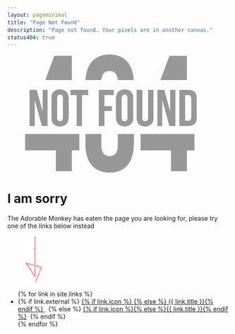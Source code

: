 ```yaml
---
layout: pageminimal
title: "Page Not Found"
description: "Page not found. Your pixels are in another canvas."
status404: true
---
```


<figure>
  <img src="/images/404.jpg" alt="{{ page.title }} at {{ site.title }}" style="opacity: .4">
</figure>

<div class="text-center">
  <h1>I am sorry</h1>
  <p>The Adorable Monkey has eaten the page you are looking for, please try one of the links below instead</p>
</div>

<figure>
  <img src="/images/bg-arrow.png" alt="down-arrow">
</figure>

<div class="text-center">
  <ul class="menu-items">
      {% for link in site.links %}
      <li>
          {% if link.external %}
          <a href="{{ link.url }}">{% if link.icon %}<i class="fa fa-{{ link.icon }}"></i> {% else %} {{ link.title }}{% endif %} </a>&nbsp;
          {% else %}
          <a href="{{ link.url }}">{% if link.icon %}<i class="fa fa-{{ link.icon }}"></i>{% else %}{{ link.title }}{% endif %}</a>&nbsp;
          {% endif %}
      </li>
      {% endfor %}
      <!-- <li><a href="/feed.xml" title="Atom/RSS feed"><i class="fa fa-rss"></i> Feed</a></li> -->
  </ul>
</div>
<script type="text/javascript">
var currentUrl = window.location.href,
  newUrl = 'http://blog.kozaru.me/',
  oldUrl = 'https://kozaru.me/';//'https://kozaru.me/';
// 今年のサイト内に同じURLがある場合は下記からURLを削除してください
var arrayOldUrl = [
  'https://kozaru.me/profile/',
  'https://kozaru.me/category/mac/',
  'https://kozaru.me/category/yummy/',
  'https://kozaru.me/category/cute/',
  'https://kozaru.me/category/enjoy/',
  'https://kozaru.me/category/feel/',
  'https://kozaru.me/2016/12/2453/',
  'https://kozaru.me/category/concrete5/',
  'https://kozaru.me/category/markup/',
  'https://kozaru.me/category/event/',
  'https://kozaru.me/category/seminar/',
  'https://kozaru.me/2016/08/2437/',
  'https://kozaru.me/category/photo/',
  'https://kozaru.me/2016/07/2415/',
  'https://kozaru.me/2015/12/2376/',
  'https://kozaru.me/2015/12/2372/',
  'https://kozaru.me/2015/12/2313/',
  'https://kozaru.me/category/at3/',
  'https://kozaru.me/category/place/',
  'https://kozaru.me/category/drink/',
  'https://kozaru.me/category/meal/',
  'https://kozaru.me/category/shop_c/',
  'https://kozaru.me/2015/07/2252/',
  'https://kozaru.me/2015/07/2219/',
  'https://kozaru.me/category/goods/',
  'https://kozaru.me/tag/balmuda/',
  'https://kozaru.me/tag/toaster/',
  'https://kozaru.me/tag/%e3%83%88%e3%83%bc%e3%82%b9%e3%82%bf%e3%83%bc/',
  'https://kozaru.me/tag/%e3%83%90%e3%83%ab%e3%83%9f%e3%83%a5%e3%83%bc%e3%83%80/',
  'https://kozaru.me/2015/05/2166/',
  'https://kozaru.me/2015/05/2148/',
  'https://kozaru.me/category/charactor/',
  'https://kozaru.me/category/picturebook/',
  'https://kozaru.me/2015/03/2119/',
  'https://kozaru.me/2015/01/2052/',
  'https://kozaru.me/?paged=2',
  'https://kozaru.me/?paged=3',
  'https://kozaru.me/?paged=10',
  'https://kozaru.me/2015/01/2026/',
  'https://kozaru.me/category/new/',
  'https://kozaru.me/2014/12/1872/',
  'https://kozaru.me/2014/12/1877/',
  'https://kozaru.me/2014/11/1782/',
  'https://kozaru.me/2014/08/1735/',
  'https://kozaru.me/category/ios/',
  'https://kozaru.me/2014/07/1671/',
  'https://kozaru.me/category/wordpress/',
  'https://kozaru.me/tag/aws/',
  'https://kozaru.me/tag/wordpress-2/',
  'https://kozaru.me/2014/06/1554/',
  'https://kozaru.me/tag/wckansai/',
  'https://kozaru.me/2014/02/1376/',
  'https://kozaru.me/category/mac/?paged=2',
  'https://kozaru.me/category/mac/?paged=3',
  'https://kozaru.me/category/mac/?paged=4',
  'https://kozaru.me/2015/01/2011/',
  'https://kozaru.me/2014/08/1719/',
  'https://kozaru.me/tag/beer/',
  'https://kozaru.me/2014/08/1702/',
  'https://kozaru.me/2014/08/1695/',
  'https://kozaru.me/tag/%e6%89%8b%e3%81%bf%e3%82%84%e3%81%92/',
  'https://kozaru.me/2014/08/1683/',
  'https://kozaru.me/tag/minohbeer/',
  'https://kozaru.me/2014/06/1652/',
  'https://kozaru.me/2014/05/1542/',
  'https://kozaru.me/category/yummy/?paged=2',
  'https://kozaru.me/category/yummy/?paged=3',
  'https://kozaru.me/category/yummy/?paged=4',
  'https://kozaru.me/2014/04/1479/',
  'https://kozaru.me/tag/%e6%89%8b%e4%bd%9c%e3%82%8a/',
  'https://kozaru.me/2013/12/262/',
  'https://kozaru.me/tag/lunch/',
  'https://kozaru.me/tag/%e3%83%a9%e3%83%90%e3%83%bc%e3%83%bb%e3%83%80%e3%83%83%e3%82%af/',
  'https://kozaru.me/2013/12/207/',
  'https://kozaru.me/category/toy/',
  'https://kozaru.me/2013/12/199/',
  'https://kozaru.me/2013/09/485/',
  'https://kozaru.me/2013/08/465/',
  'https://kozaru.me/2014/12/1838/',
  'https://kozaru.me/2014/10/1760/',
  'https://kozaru.me/2014/04/1429/',
  'https://kozaru.me/category/enjoy/?paged=2',
  'https://kozaru.me/category/enjoy/?paged=3',
  'https://kozaru.me/2015/01/1987/',
  'https://kozaru.me/2014/12/1984/',
  'https://kozaru.me/2014/12/1865/',
  'https://kozaru.me/2014/07/1665/',
  'https://kozaru.me/category/feel/?paged=2',
  'https://kozaru.me/2014/02/1319/',
  'https://kozaru.me/2013/12/214/',
  'https://kozaru.me/tag/git/',
  'https://kozaru.me/tag/sourcetree/',
  'https://kozaru.me/2013/09/609/',
  'https://kozaru.me/tag/chrome/',
  'https://kozaru.me/2013/09/591/',
  'https://kozaru.me/2013/09/579/',
  'https://kozaru.me/category/markup/?paged=2',
  'https://kozaru.me/category/event/?paged=2',
  'https://kozaru.me/2014/02/1283/',
  'https://kozaru.me/2014/02/1178/',
  'https://kozaru.me/2014/02/1180/',
  'https://kozaru.me/2014/01/999/',
  'https://kozaru.me/category/seminar/?paged=2',
  'https://kozaru.me/2014/02/1302/',
  'https://kozaru.me/2014/02/1255/',
  'https://kozaru.me/2013/12/144/',
  'https://kozaru.me/tag/%e5%86%99%e7%9c%9f/',
  'https://kozaru.me/2013/12/148/',
  'https://kozaru.me/2013/12/119/',
  'https://kozaru.me/2013/11/59/',
  'https://kozaru.me/2014/04/1317/',
  'https://kozaru.me/2014/03/1406/',
  'https://kozaru.me/2014/02/1125/',
  'https://kozaru.me/tag/cheese-cake/',
  'https://kozaru.me/2014/01/670/',
  'https://kozaru.me/2013/12/319/',
  'https://kozaru.me/2013/12/244/',
  'https://kozaru.me/2014/05/1521/',
  'https://kozaru.me/2014/04/1509/',
  'https://kozaru.me/2014/04/1425/',
  'https://kozaru.me/2014/04/1433/',
  'https://kozaru.me/2014/04/1427/',
  'https://kozaru.me/2014/02/1268/',
  'https://kozaru.me/2014/02/1245/',
  'https://kozaru.me/2014/02/1232/',
  'https://kozaru.me/2014/02/1173/',
  'https://kozaru.me/category/place/?paged=2',
  'https://kozaru.me/category/place/?paged=3',
  'https://kozaru.me/category/drink/?paged=2',
  'https://kozaru.me/category/drink/?paged=3',
  'https://kozaru.me/category/meal/?paged=2',
  'https://kozaru.me/category/meal/?paged=3',
  'https://kozaru.me/2013/12/136/',
  'https://kozaru.me/2013/08/470/',
  'https://kozaru.me/2014/02/1169/',
  'https://kozaru.me/2014/01/708/',
  'https://kozaru.me/2014/01/706/',
  'https://kozaru.me/tag/mysql/',
  'https://kozaru.me/2014/01/704/',
  'https://kozaru.me/2014/01/700/',
  'https://kozaru.me/2014/01/659/',
  'https://kozaru.me/2013/09/517/',
  'https://kozaru.me/2013/09/472/',
  'https://kozaru.me/2013/08/347/',
  'https://kozaru.me/tag/sequel-pro/',
  'https://kozaru.me/2013/08/454/',
  'https://kozaru.me/category/new/?paged=2',
  'https://kozaru.me/2013/09/532/',
  'https://kozaru.me/2013/09/501/',
  'https://kozaru.me/2013/08/468/',
  'https://kozaru.me/2013/07/440/',
  'https://kozaru.me/2013/08/452/',
  'https://kozaru.me/2013/08/450/',
  'https://kozaru.me/2014/02/1111/',
  'https://kozaru.me/2014/01/1095/',
  'https://kozaru.me/tag/oyster/',
  'https://kozaru.me/2013/12/308/',
  'https://kozaru.me/2013/08/416/',
  'https://kozaru.me/2013/08/459/',
  'https://kozaru.me/2014/02/1142/',
  'https://kozaru.me/2014/01/1068/',
  'https://kozaru.me/2013/12/302/',
  'https://kozaru.me/workshop_beads01/',
  'https://kozaru.me/2014/01/623/',
  'https://kozaru.me/2013/09/563/',
  'https://kozaru.me/2013/12/317/kaku',
  'https://kozaru.me/2014/01/706/=',
  'https://kozaru.me/recre14/',
  'https://kozaru.me/mysqladduser/',
  'https://kozaru.me/aws20130808/',
  'https://kozaru.me/2013/12/281/',
  'https://kozaru.me/2013/07/444/',
  'https://kozaru.me/2013/07/446/'
];

if ( arrayOldUrl.lastIndexOf(currentUrl) >= 0) {
  var regExp = new RegExp( oldUrl, "g" ) ;
  var resultUrl = currentUrl.replace( regExp , newUrl ) ;
  window.location = resultUrl;
}

</script>
